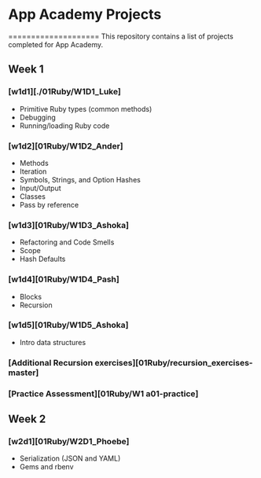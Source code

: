 # App Academy Projects
====================
This repository contains a list of projects completed for App Academy.

## Week 1
### [w1d1][./01Ruby/W1D1_Luke]
* Primitive Ruby types (common methods)
* Debugging
* Running/loading Ruby code
### [w1d2][01Ruby/W1D2_Ander]
* Methods
* Iteration
* Symbols, Strings, and Option Hashes
* Input/Output
* Classes
* Pass by reference
### [w1d3][01Ruby/W1D3_Ashoka]
* Refactoring and Code Smells
* Scope
* Hash Defaults
### [w1d4][01Ruby/W1D4_Pash]
* Blocks
* Recursion
### [w1d5][01Ruby/W1D5_Ashoka]
* Intro data structures
### [Additional Recursion exercises][01Ruby/recursion_exercises-master]
### [Practice Assessment][01Ruby/W1 a01-practice]

## Week 2
### [w2d1][01Ruby/W2D1_Phoebe]
* Serialization (JSON and YAML)
* Gems and rbenv
